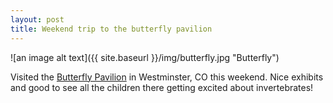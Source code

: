 ```yaml
---
layout: post
title: Weekend trip to the butterfly pavilion
---
```

![an image alt text]({{ site.baseurl }}/img/butterfly.jpg "Butterfly")

Visited the [Butterfly Pavilion](https://www.butterflies.org/) in Westminster, CO this weekend. 
Nice exhibits and good to see all the children there getting excited about invertebrates! 



